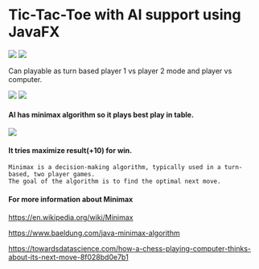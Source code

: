 # Tic-Tac-Toe with AI support using JavaFX
<img src="https://github.com/cnkay/games-tictactoe/blob/master/images/build.svg"> <img src="https://github.com/cnkay/games-tictactoe/blob/master/images/license.svg">

Can playable as turn based player 1 vs player 2 mode and player vs computer.

<img src="https://github.com/cnkay/games-tictactoe/blob/master/images/1.png"> <img src="https://github.com/cnkay/games-tictactoe/blob/master/images/2.png"> 



#### AI has minimax algorithm so it plays best play in table.
<img src="https://github.com/cnkay/games-tictactoe/blob/master/images/minimax.jpg">

#### It tries maximize result(+10) for win.
```
Minimax is a decision-making algorithm, typically used in a turn-based, two player games. 
The goal of the algorithm is to find the optimal next move.
```
#### For more information about Minimax
https://en.wikipedia.org/wiki/Minimax

https://www.baeldung.com/java-minimax-algorithm

https://towardsdatascience.com/how-a-chess-playing-computer-thinks-about-its-next-move-8f028bd0e7b1


